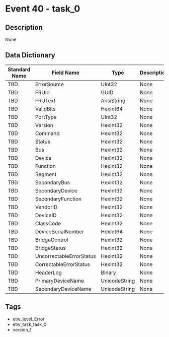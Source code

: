 # Event 40 - task_0

## Description
None

## Data Dictionary
|Standard Name|Field Name|Type|Description|Sample Value|
|---|---|---|---|---|
|TBD|ErrorSource|UInt32|None|`None`|
|TBD|FRUId|GUID|None|`None`|
|TBD|FRUText|AnsiString|None|`None`|
|TBD|ValidBits|HexInt64|None|`None`|
|TBD|PortType|UInt32|None|`None`|
|TBD|Version|HexInt32|None|`None`|
|TBD|Command|HexInt32|None|`None`|
|TBD|Status|HexInt32|None|`None`|
|TBD|Bus|HexInt32|None|`None`|
|TBD|Device|HexInt32|None|`None`|
|TBD|Function|HexInt32|None|`None`|
|TBD|Segment|HexInt32|None|`None`|
|TBD|SecondaryBus|HexInt32|None|`None`|
|TBD|SecondaryDevice|HexInt32|None|`None`|
|TBD|SecondaryFunction|HexInt32|None|`None`|
|TBD|VendorID|HexInt32|None|`None`|
|TBD|DeviceID|HexInt32|None|`None`|
|TBD|ClassCode|HexInt32|None|`None`|
|TBD|DeviceSerialNumber|HexInt64|None|`None`|
|TBD|BridgeControl|HexInt32|None|`None`|
|TBD|BridgeStatus|HexInt32|None|`None`|
|TBD|UncorrectableErrorStatus|HexInt32|None|`None`|
|TBD|CorrectableErrorStatus|HexInt32|None|`None`|
|TBD|HeaderLog|Binary|None|`None`|
|TBD|PrimaryDeviceName|UnicodeString|None|`None`|
|TBD|SecondaryDeviceName|UnicodeString|None|`None`|

## Tags
* etw_level_Error
* etw_task_task_0
* version_1